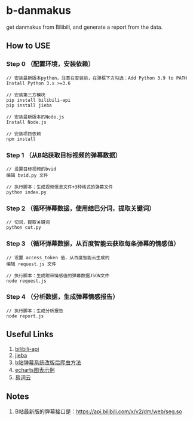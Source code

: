 # b-danmakus
get danmakus from Bilibili, and generate a report from the data.

## How to USE

### Step 0 （配置环境，安装依赖）
```
// 安装最新版本python，注意在安装前，在弹框下方勾选：Add Python 3.9 to PATH
Install Python 3.x >=3.6 

// 安装第三方模块
pip install bilibili-api
pip install jieba

// 安装最新版本的Node.js
Install Node.js

// 安装项目依赖
npm install 
```

### Step 1 （从B站获取目标视频的弹幕数据）
```
// 设置目标视频的bvid
编辑 bvid.py 文件

// 执行脚本：生成视频信息文件+3种格式的弹幕文件
python index.py
```

### Step 2 （循环弹幕数据，使用结巴分词，提取关键词）
```
// 切词，提取关键词
python cut.py
```

### Step 3 （循环弹幕数据，从百度智能云获取每条弹幕的情感值）
```
// 设置 access_token 值，从百度智能云生成的
编辑 request.js 文件

// 执行脚本：生成附带情感值的弹幕数据JSON文件
node request.js
```

### Step 4 （分析数据，生成弹幕情感报告）
```
// 执行脚本：生成分析报告
node report.js
```

## Useful Links
1. [bilibili-api](https://github.com/Passkou/bilibili-api)
2. [jieba](https://github.com/fxsjy/jieba)
3. [b站弹幕系统改版后爬虫方法](https://www.bilibili.com/read/cv9762979/)
4. [echarts图表示例](https://echarts.apache.org/examples/zh/index.html)
5. [易词云](https://www.yciyun.com/)

## Notes
1. B站最新版的弹幕接口是：https://api.bilibili.com/x/v2/dm/web/seg.so
